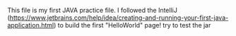 This file is my first JAVA practice file. I followed the IntelliJ (https://www.jetbrains.com/help/idea/creating-and-running-your-first-java-application.html) to build the first "HelloWorld" page!
try to test the jar